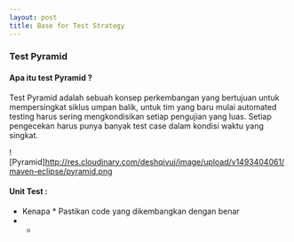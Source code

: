```yaml
---
layout: post
title: Base for Test Strategy 
---
```


### Test Pyramid
#### Apa itu test Pyramid ?

Test Pyramid adalah sebuah konsep perkembangan yang bertujuan untuk mempersingkat siklus umpan balik, untuk tim yang baru mulai automated testing harus sering mengkondisikan setiap pengujian yang luas. Setiap pengecekan harus punya banyak test case dalam kondisi waktu yang singkat.

![Pyramid]http://res.cloudinary.com/deshqivuj/image/upload/v1493404061/maven-eclipse/pyramid.png

#### Unit Test :
  * Kenapa * Pastikan code yang dikembangkan dengan benar
  * *
